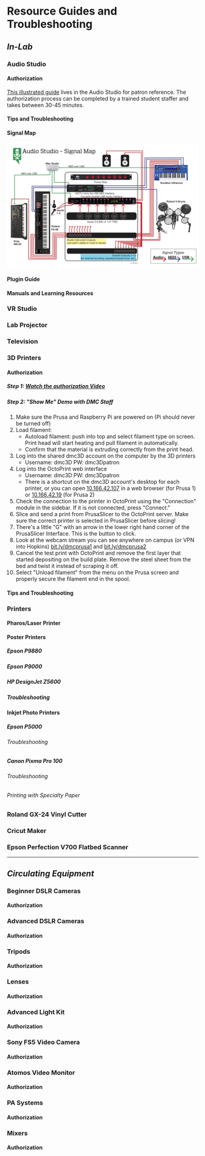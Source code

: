 # Resource Guides and Troubleshooting

## *In-Lab*

### Audio Studio
#### Authorization
[This illustrated guide](https://livejohnshopkins.sharepoint.com/:w:/s/DigitalMediaCenter225/EXS9dc6ti3NJrJeKm-3e1mIBW1_VtyuYvN6k5nPdrw2naQ?e=kMnIwL) lives in the Audio Studio for patron reference. The authorization process can be completed by a trained student staffer and takes between 30-45 minutes. 

#### Tips and Troubleshooting

#### Signal Map
![Audio Studio Signal Flow 2023](https://github.com/JHUDMC/Manual/blob/b106c86cf1ad9e11b76c5f76fe092c2b91169bb5/media/Audio%20Studio%20Signal%20Flow%202023.png)

#### Plugin Guide

#### Manuals and Learning Resources

### VR Studio

### Lab Projector

### Television

### 3D Printers

#### Authorization
##### Step 1: [Watch the authorization Video](https://player.vimeo.com/video/672528585)

##### Step 2: "Show Me" Demo with DMC Staff
1. Make sure the Prusa and Raspberry Pi are powered on (Pi should never be turned off)
2. Load filament:
   - Autoload filament: push into top and select filament type on screen. Print head will start heating and pull filament in automatically.
   - Confirm that the material is extruding correctly from the print head.
3. Log into the shared dmc3D account on the computer by the 3D printers 
   - Username: dmc3D PW: dmc3Dpatron
4. Log into the OctoPrint web interface 
   - Username: dmc3D PW: dmc3Dpatron
   - There is a shortcut on the dmc3D account's desktop for each printer, or you can open [10.166.42.107](http://10.166.42.107) in a web browser (for Prusa 1) or [10.166.42.19](http://10.166.42.19) (for Prusa 2)
5. Check the connection to the printer in OctoPrint using the "Connection" module in the sidebar. If it is not connected, press "Connect."
6. Slice and send a print from PrusaSlicer to the OctoPrint server. Make sure the correct printer is selected in PrusaSlicer before slicing!
7. There's a little "G" with an arrow in the lower right hand corner of the PrusaSlicer Interface. This is the button to click.
8. Look at the webcam stream you can see anywhere on campus (or VPN into Hopkins)
 [bit.ly/dmcprusa1](http://bit.ly/dmcprusa1) and [bit.ly/dmcprusa2](http://bit.ly/dmcprusa2)
1.  Cancel the test print with OctoPrint and remove the first layer that started depositing on the build plate. Remove the steel sheet from the bed and twist it instead of scraping it off.
2.  Select "Unload filament" from the menu on the Prusa screen and properly secure the filament end in the spool.
#### Tips and Troubleshooting

### Printers

#### Pharos/Laser Printer

#### Poster Printers

##### Epson P9880
##### Epson P9000
##### HP DesignJet Z5600
##### Troubleshooting

#### Inkjet Photo Printers
##### Epson P5000
###### Troubleshooting
##### Canon Pixma Pro 100
###### Troubleshooting
###### Printing with Specialty Paper

### Roland GX-24 Vinyl Cutter

### Cricut Maker

### Epson Perfection V700 Flatbed Scanner

---

## *Circulating Equipment*

### Beginner DSLR Cameras
#### Authorization

### Advanced DSLR Cameras
#### Authorization

### Tripods
#### Authorization

### Lenses
#### Authorization

### Advanced Light Kit
#### Authorization

### Sony FS5 Video Camera
#### Authorization

### Atomos Video Monitor
#### Authorization

### PA Systems
#### Authorization

### Mixers
#### Authorization